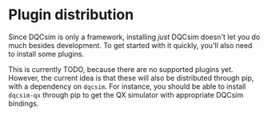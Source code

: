 # Plugin distribution

Since DQCsim is only a framework, installing *just* DQCsim doesn't let you do
much besides development. To get started with it quickly, you'll also need to
install some plugins.

This is currently TODO, because there are no supported plugins yet. However,
the current idea is that these will also be distributed through pip, with a
dependency on `dqcsim`. For instance, you should be able to install `dqcsim-qx`
through pip to get the QX simulator with appropriate DQCsim bindings.
